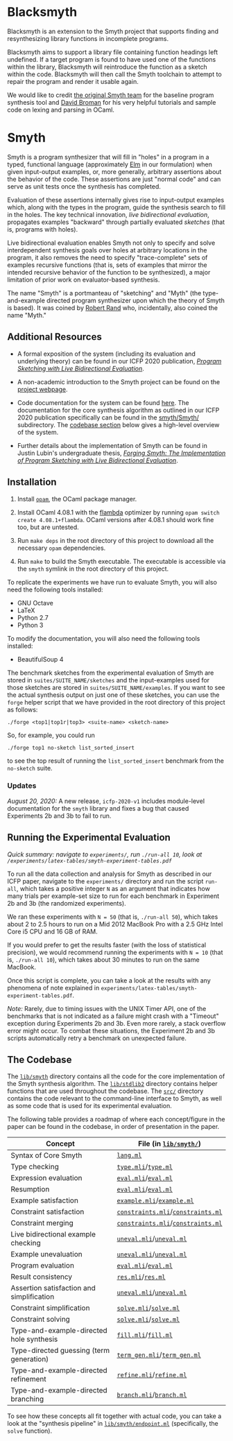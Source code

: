 # Blacksmyth

Blacksmyth is an extension to the Smyth project that supports
finding and resynthesizing library functions in incomplete programs.

Blacksmyth aims to support a library file containing function headings left undefined.
If a target program is found to have used one of the functions within the library,
Blacksmyth will reintroduce the function as a sketch within the code.
Blacksmyth will then call the Smyth toolchain to attempt to repair the program
and render it usable again.

We would like to credit [the original Smyth team](https://github.com/UChicago-PL/smyth)
for the baseline program synthesis tool
and [David Broman](https://github.com/david-broman/ocaml-examples)
for his very helpful tutorials and sample code on lexing and parsing in OCaml.

# Smyth

Smyth is a program synthesizer that will fill in "holes" in a program in a
typed, functional language (approximately [Elm](https://elm-lang.org) in our
formulation) when given input-output examples, or, more generally, arbitrary
assertions about the behavior of the code. These assertions are just "normal
code" and can serve as unit tests once the synthesis has completed.

Evaluation of these assertions internally gives rise to input-output examples
which, along with the types in the program, guide the synthesis search to fill
in the holes. The key technical innovation, _live bidirectional evaluation_,
propagates examples "backward" through partially evaluated _sketches_ (that is,
programs with holes).

Live bidirectional evaluation enables Smyth not only to specify and solve
interdependent synthesis goals over holes at arbitrary locations in the program,
it also removes the need to specify "trace-complete" sets of examples recursive
functions (that is, sets of examples that mirror the intended recursive behavior
of the function to be synthesized), a major limitation of prior work on
evaluator-based synthesis.

The name "Smyth" is a portmanteau of "sketching" and "Myth" (the
type-and-example directed program synthesizer upon which the theory of Smyth is
based). It was coined by [Robert Rand](https://www.cs.umd.edu/~rrand/) who,
incidentally, also coined the name "Myth."

## Additional Resources

- A formal exposition of the system (including its evaluation and underlying
theory) can be found in our ICFP 2020 publication, [_Program Sketching with Live
Bidirectional Evaluation_](https://arxiv.org/abs/1911.00583).

- A non-academic introduction to the Smyth project can be found on the
[project webpage](https://uchicago-pl.github.io/smyth).

- Code documentation for the system can be found
[here](https://uchicago-pl.github.io/smyth/docs). The
documentation for the core synthesis algorithm as outlined in our ICFP
2020 publication specifically can be found in the
[smyth/Smyth/](https://uchicago-pl.github.io/smyth/docs/smyth/Smyth/index.html)
subdirectory. The [codebase section](#the-codebase) below gives a high-level
overview of the system.

- Further details about the implementation of Smyth can be found in Justin Lubin's
undergraduate thesis, [_Forging Smyth: The Implementation of Program Sketching with
Live Bidirectional Evaluation_](https://jlubin.net/assets/forging-smyth.pdf).

## Installation

1. Install [`opam`](https://opam.ocaml.org/doc/Install.html), the OCaml package
   manager.

2. Install OCaml 4.08.1 with the
   [flambda](https://caml.inria.fr/pub/docs/manual-ocaml/flambda.html) optimizer
   by running `opam switch create 4.08.1+flambda`. OCaml versions after 4.08.1
   should work fine too, but are untested.

3. Run `make deps` in the root directory of this project to download all the
   necessary `opam` dependencies.

4. Run `make` to build the Smyth executable. The executable is accessible via
   the `smyth` symlink in the root directory of this project.

To replicate the experiments we have run to evaluate Smyth, you will also need
the following tools installed:

  - GNU Octave
  - LaTeX
  - Python 2.7
  - Python 3

To modify the documentation, you will also need the following tools installed:

  - BeautifulSoup 4

The benchmark sketches from the experimental evaluation of Smyth are stored in
`suites/SUITE_NAME/sketches` and the input-examples used for those sketches are
stored in `suites/SUITE_NAME/examples`. If you want to see the actual
synthesis output on just one of these sketches, you can use the `forge` helper
script that we have provided in the root directory of this project as follows:

  `./forge <top1|top1r|top3> <suite-name> <sketch-name>`

So, for example, you could run

  `./forge top1 no-sketch list_sorted_insert`

to see the top result of running the `list_sorted_insert` benchmark from the
`no-sketch` suite.

### Updates

_August 20, 2020:_ A new release, `icfp-2020-v1` includes module-level
documentation for the `smyth` library and fixes a bug that caused
Experiments 2b and 3b to fail to run.

## Running the Experimental Evaluation

_*Quick summary*: navigate to `experiments/`, run `./run-all 10`, look at
`/experiments/latex-tables/smyth-experiment-tables.pdf`_

To run all the data collection and analysis for Smyth as described in our ICFP
paper, navigate to the `experiments/` directory and run the script `run-all`,
which takes a positive integer `N` as an argument that indicates how many trials
per example-set size to run for each benchmark in Experiment 2b and 3b (the
randomized experiments).

We ran these experiments with `N = 50` (that is, `./run-all 50`), which takes
about 2 to 2.5 hours to run on a Mid 2012 MacBook Pro with a 2.5 GHz Intel Core
i5 CPU and 16 GB of RAM.

If you would prefer to get the results faster (with the loss of statistical
precision), we would recommend running the experiments with `N = 10` (that is,
`./run-all 10`), which takes about 30 minutes to run on the same MacBook.

Once this script is complete, you can take a look at the results with any
phenomena of note explained in
`experiments/latex-tables/smyth-experiment-tables.pdf`.

*Note:* Rarely, due to timing issues with the UNIX Timer API, one of the
benchmarks that is not indicated as a failure might crash with a "Timeout"
exception during Experiments 2b and 3b.  Even more rarely, a stack overflow
error might occur. To combat these situations, the Experiment 2b and 3b scripts
automatically retry a benchmark on unexpected failure.

## The Codebase

The [`lib/smyth`](lib/smyth/) directory contains all the code for the core
implementation of the Smyth synthesis algorithm. The
[`lib/stdlib2`](lib/stdlib2/) directory contains helper functions that are used
throughout the codebase. The [`src/`](src/) directory contains the code relevant
to the command-line interface to Smyth, as well as some code that is used for
its experimental evaluation.

The following table provides a roadmap of where each concept/figure in the paper
can be found in the codebase, in order of presentation in the paper.

| Concept                                     | File (in [`lib/smyth/`](lib/smyth/))
| ------------------------------------------- | ------------------------------
| Syntax of Core Smyth                        | [`lang.ml`](lib/smyth/lang.ml)
| Type checking                               | [`type.mli`](lib/smyth/type.mli)/[`type.ml`](lib/smyth/type.ml)
| Expression evaluation                       | [`eval.mli`](lib/smyth/eval.mli)/[`eval.ml`](lib/smyth/eval.ml)
| Resumption                                  | [`eval.mli`](lib/smyth/eval.mli)/[`eval.ml`](lib/smyth/eval.ml)
| Example satisfaction                        | [`example.mli`](lib/smyth/example.mli)/[`example.ml`](lib/smyth/example.ml)
| Constraint satisfaction                     | [`constraints.mli`](lib/smyth/constraints.mli)/[`constraints.ml`](lib/smyth/constraints.ml)
| Constraint merging                          | [`constraints.mli`](lib/smyth/constraints.mli)/[`constraints.ml`](lib/smyth/constraints.ml)
| Live bidirectional example checking         | [`uneval.mli`](lib/smyth/uneval.mli)/[`uneval.ml`](lib/smyth/uneval.ml)
| Example unevaluation                        | [`uneval.mli`](lib/smyth/uneval.mli)/[`uneval.ml`](lib/smyth/uneval.ml)
| Program evaluation                          | [`eval.mli`](lib/smyth/eval.mli)/[`eval.ml`](lib/smyth/eval.ml)
| Result consistency                          | [`res.mli`](lib/smyth/res.mli)/[`res.ml`](lib/smyth/res.ml)
| Assertion satisfaction and simplification   | [`uneval.mli`](lib/smyth/uneval.mli)/[`uneval.ml`](lib/smyth/uneval.ml)
| Constraint simplification                   | [`solve.mli`](lib/smyth/solve.mli)/[`solve.ml`](lib/smyth/solve.ml)
| Constraint solving                          | [`solve.mli`](lib/smyth/solve.mli)/[`solve.ml`](lib/smyth/solve.ml)
| Type-and-example-directed hole synthesis    | [`fill.mli`](lib/smyth/fill.mli)/[`fill.ml`](lib/smyth/fill.ml)
| Type-directed guessing (term generation)    | [`term_gen.mli`](lib/smyth/term_gen.mli)/[`term_gen.ml`](lib/smyth/term_gen.ml)
| Type-and-example-directed refinement        | [`refine.mli`](lib/smyth/refine.mli)/[`refine.ml`](lib/smyth/refine.ml)
| Type-and-example-directed branching         | [`branch.mli`](lib/smyth/branch.mli)/[`branch.ml`](lib/smyth/branch.ml)

To see how these concepts all fit together with actual code, you can take a look
at the "synthesis pipeline" in [`lib/smyth/endpoint.ml`](lib/smyth/endpoint.ml)
(specifically, the `solve` function).
